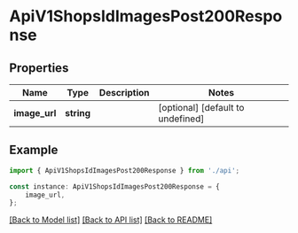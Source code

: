 # ApiV1ShopsIdImagesPost200Response


## Properties

Name | Type | Description | Notes
------------ | ------------- | ------------- | -------------
**image_url** | **string** |  | [optional] [default to undefined]

## Example

```typescript
import { ApiV1ShopsIdImagesPost200Response } from './api';

const instance: ApiV1ShopsIdImagesPost200Response = {
    image_url,
};
```

[[Back to Model list]](../README.md#documentation-for-models) [[Back to API list]](../README.md#documentation-for-api-endpoints) [[Back to README]](../README.md)

